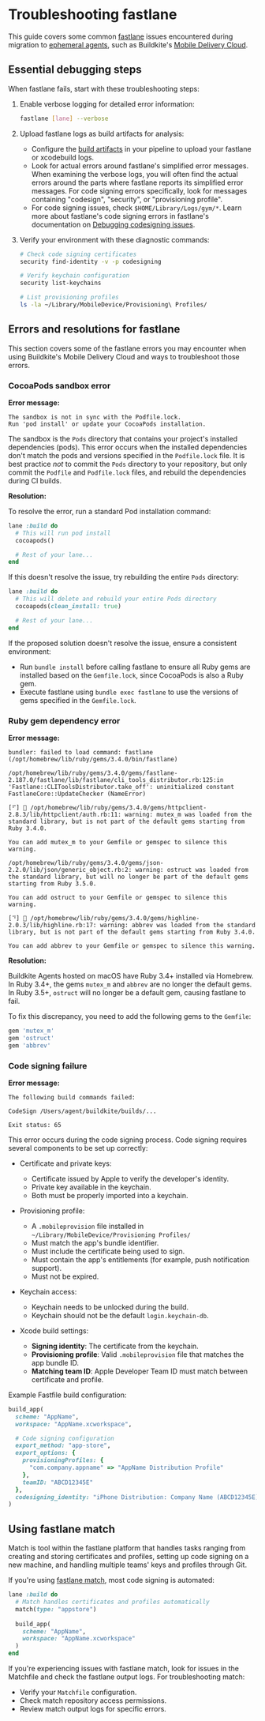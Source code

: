 # Troubleshooting fastlane

This guide covers some common [fastlane](https://fastlane.tools/) issues encountered during migration to [ephemeral agents](/docs/pipelines/glossary#ephemeral-agent), such as Buildkite's [Mobile Delivery Cloud](/docs/pipelines/hosted-agents/mobile-delivery-cloud/getting-started).

## Essential debugging steps

When fastlane fails, start with these troubleshooting steps:

1. Enable verbose logging for detailed error information:

    ```bash
    fastlane [lane] --verbose
    ```

1. Upload fastlane logs as build artifacts for analysis:
    * Configure the [build artifacts](/docs/pipelines/configure/artifacts) in your pipeline to upload your fastlane or xcodebuild logs.
    * Look for actual errors around fastlane's simplified error messages. When examining the verbose logs, you will often find the actual errors around the parts where fastlane reports its simplified error messages. For code signing errors specifically, look for messages containing "codesign", "security", or "provisioning profile".
    * For code signing issues, check `$HOME/Library/Logs/gym/*`. Learn more about fastlane's code signing errors in fastlane's documentation on [Debugging codesigning issues](https://docs.fastlane.tools/codesigning/troubleshooting/).

1. Verify your environment with these diagnostic commands:

    ```bash
    # Check code signing certificates
    security find-identity -v -p codesigning

    # Verify keychain configuration
    security list-keychains

    # List provisioning profiles
    ls -la ~/Library/MobileDevice/Provisioning\ Profiles/
    ```

## Errors and resolutions for fastlane

This section covers some of the fastlane errors you may encounter when using Buildkite's Mobile Delivery Cloud and ways to troubleshoot those errors.

### CocoaPods sandbox error

**Error message:**

```
The sandbox is not in sync with the Podfile.lock.
Run 'pod install' or update your CocoaPods installation.
```

The sandbox is the `Pods` directory that contains your project's installed dependencies (pods). This error occurs when the installed dependencies don't match the pods and versions specified in the `Podfile.lock` file. It is best practice _not_ to commit the `Pods` directory to your repository, but only commit the `Podfile` and `Podfile.lock` files, and rebuild the dependencies during CI builds.

**Resolution:**

To resolve the error, run a standard Pod installation command:

```ruby
lane :build do
  # This will run pod install
  cocoapods()

  # Rest of your lane...
end
```

If this doesn't resolve the issue, try rebuilding the entire `Pods` directory:

```ruby
lane :build do
  # This will delete and rebuild your entire Pods directory
  cocoapods(clean_install: true)

  # Rest of your lane...
end
```

If the proposed solution doesn't resolve the issue, ensure a consistent environment:

- Run `bundle install` before calling fastlane to ensure all Ruby gems are installed based on the `Gemfile.lock`, since CocoaPods is also a Ruby gem.
- Execute fastlane using `bundle exec fastlane` to use the versions of gems specified in the `Gemfile.lock`.

### Ruby gem dependency error

**Error message:**

```
bundler: failed to load command: fastlane (/opt/homebrew/lib/ruby/gems/3.4.0/bin/fastlane)

/opt/homebrew/lib/ruby/gems/3.4.0/gems/fastlane-2.187.0/fastlane/lib/fastlane/cli_tools_distributor.rb:125:in 'Fastlane::CLIToolsDistributor.take_off': uninitialized constant FastlaneCore::UpdateChecker (NameError)

[⠋] 🚀 /opt/homebrew/lib/ruby/gems/3.4.0/gems/httpclient-2.8.3/lib/httpclient/auth.rb:11: warning: mutex_m was loaded from the standard library, but is not part of the default gems starting from Ruby 3.4.0.

You can add mutex_m to your Gemfile or gemspec to silence this warning.

/opt/homebrew/lib/ruby/gems/3.4.0/gems/json-2.2.0/lib/json/generic_object.rb:2: warning: ostruct was loaded from the standard library, but will no longer be part of the default gems starting from Ruby 3.5.0.

You can add ostruct to your Gemfile or gemspec to silence this warning.

[⠙] 🚀 /opt/homebrew/lib/ruby/gems/3.4.0/gems/highline-2.0.3/lib/highline.rb:17: warning: abbrev was loaded from the standard library, but is not part of the default gems starting from Ruby 3.4.0.

You can add abbrev to your Gemfile or gemspec to silence this warning.
```

**Resolution:**

Buildkite Agents hosted on macOS have Ruby 3.4+ installed via Homebrew. In Ruby 3.4+, the gems `mutex_m` and `abbrev` are no longer the default gems. In Ruby 3.5+, `ostruct` will no longer be a default gem, causing fastlane to fail.

To fix this discrepancy, you need to add the following gems to the `Gemfile`:

```ruby
gem 'mutex_m'
gem 'ostruct'
gem 'abbrev'
```

### Code signing failure

**Error message:**

```
The following build commands failed:

CodeSign /Users/agent/buildkite/builds/...

Exit status: 65
```

This error occurs during the code signing process. Code signing requires several components to be set up correctly:

- Certificate and private keys:
   * Certificate issued by Apple to verify the developer's identity.
   * Private key available in the keychain.
   * Both must be properly imported into a keychain.

- Provisioning profile:
   * A `.mobileprovision` file installed in `~/Library/MobileDevice/Provisioning Profiles/`
   * Must match the app's bundle identifier.
   * Must include the certificate being used to sign.
   * Must contain the app's entitlements (for example, push notification support).
   * Must not be expired.

- Keychain access:
   * Keychain needs to be unlocked during the build.
   * Keychain should not be the default `login.keychain-db`.

- Xcode build settings:
   * **Signing identity**: The certificate from the keychain.
   * **Provisioning profile**: Valid `.mobileprovision` file that matches the app bundle ID.
   * **Matching team ID**: Apple Developer Team ID must match between certificate and profile.

Example Fastfile build configuration:

```ruby
build_app(
  scheme: "AppName",
  workspace: "AppName.xcworkspace",

  # Code signing configuration
  export_method: "app-store",
  export_options: {
    provisioningProfiles: {
      "com.company.appname" => "AppName Distribution Profile"
    },
    teamID: "ABCD12345E"
  },
  codesigning_identity: "iPhone Distribution: Company Name (ABCD12345E)"
)
```

## Using fastlane match

Match is tool within the fastlane platform that handles tasks ranging from creating and storing certificates and profiles, setting up code signing on a new machine, and handling multiple teams' keys and profiles through Git.

If you're using [fastlane match](https://docs.fastlane.tools/actions/match/), most code signing is automated:

```ruby
lane :build do
  # Match handles certificates and profiles automatically
  match(type: "appstore")
  
  build_app(
    scheme: "AppName",
    workspace: "AppName.xcworkspace"
  )
end
```

If you're experiencing issues with fastlane match, look for issues in the Matchfile and check the fastlane output logs. For troubleshooting match:

- Verify your `Matchfile` configuration.
- Check match repository access permissions.
- Review match output logs for specific errors.
